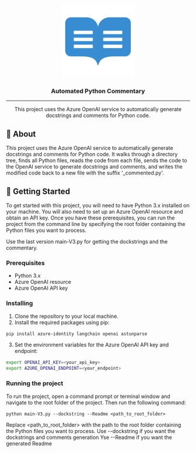 
<p align="center">
  <a href="" rel="noopener">
 <img width=200px height=200px src="readme_logo.png" alt="Project logo"></a>
</p>

<h3 align="center">Automated Python Commentary</h3>

<div align="center">



</div>

---

<p align="center"> This project uses the Azure OpenAI service to automatically generate docstrings and comments for Python code.
    <br>
</p>


## 🧐 About <a name = "about"></a>

This project uses the Azure OpenAI service to automatically generate docstrings and comments for Python code. It walks through a directory tree, finds all Python files, reads the code from each file, sends the code to the OpenAI service to generate docstrings and comments, and writes the modified code back to a new file with the suffix '_commented.py'.

## 🏁 Getting Started <a name = "getting_started"></a>

To get started with this project, you will need to have Python 3.x installed on your machine. You will also need to set up an Azure OpenAI resource and obtain an API key. Once you have these prerequisites, you can run the project from the command line by specifying the root folder containing the Python files you want to process.

Use the last version main-V3.py for getting the dockstrings and the commentary.

### Prerequisites

- Python 3.x
- Azure OpenAI resource
- Azure OpenAI API key

### Installing

1. Clone the repository to your local machine.
2. Install the required packages using pip:

```shell
pip install azure-identity langchain openai astunparse
```

3. Set the environment variables for the Azure OpenAI API key and endpoint:
```bash
export OPENAI_API_KEY=<your_api_key>
export AZURE_OPENAI_ENDPOINT=<your_endpoint>
```

### Running the project
To run the project, open a command prompt or terminal window and navigate to the root folder of the project. Then run the following command:
```shell
python main-V3.py --dockstring --Readme <path_to_root_folder>
```
Replace <path_to_root_folder> with the path to the root folder containing the Python files you want to process.
Use --dockstring if you want the dockstrings and comments generation
Yse --Readme if you want the generated Readme